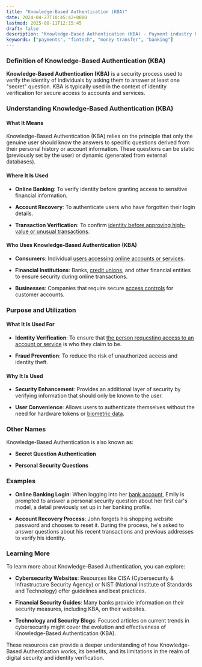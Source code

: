 ```yaml
---
title: "Knowledge-Based Authentication (KBA)"
date: 2024-04-27T10:45:42+0000
lastmod: 2025-08-11T12:15:45
draft: false
description: "Knowledge-Based Authentication (KBA) - Payment industry knowledge and insights"
keywords: ["payments", "fintech", "money transfer", "banking"]
---
```


### Definition of Knowledge-Based Authentication (KBA)

**Knowledge-Based Authentication (KBA)** is a security process used to verify the identity of individuals by asking them to answer at least one "secret" question. KBA is typically used in the context of identity verification for secure access to accounts and services.

### Understanding Knowledge-Based Authentication (KBA)

#### What It Means

Knowledge-Based Authentication (KBA) relies on the principle that only the genuine user should know the answers to specific questions derived from their personal history or account information. These questions can be static (previously set by the user) or dynamic (generated from external databases).

#### Where It Is Used

- **Online Banking**: To verify identity before granting access to sensitive financial information.

- **Account Recovery**: To authenticate users who have forgotten their login details.

- **Transaction Verification**: To confirm [identity before approving high-value or unusual transactions](https://faisalkhan.com/learn/payments-wiki/customer-verification-levels-and-financial-transaction-limits-guidelines/).

#### Who Uses Knowledge-Based Authentication (KBA)

- **Consumers**: Individual [users accessing online accounts or services](https://faisalkhan.com/learn/payments-wiki/payment-service-user-psu/).

- **Financial Institutions**: Banks, [credit unions](https://faisalkhan.com/learn/payments-wiki/what-is-the-difference-between-a-community-bank-and-a-credit-union/), and other financial entities to ensure security during online transactions.

- **Businesses**: Companies that require secure [access controls](https://faisalkhan.com/learn/payments-wiki/role-based-access-control-rbac/) for customer accounts.

### Purpose and Utilization

#### What It Is Used For

- **Identity Verification**: To ensure that [the person requesting access to an account or service](https://faisalkhan.com/learn/payments-wiki/identity-verification-idv/) is who they claim to be.

- **Fraud Prevention**: To reduce the risk of unauthorized access and identity theft.

#### Why It Is Used

- **Security Enhancement**: Provides an additional layer of security by verifying information that should only be known to the user.

- **User Convenience**: Allows users to authenticate themselves without the need for hardware tokens or [biometric data](https://faisalkhan.com/learn/payments-wiki/biometric-data/).

### Other Names

Knowledge-Based Authentication is also known as:

- **Secret Question Authentication**

- **Personal Security Questions**

### Examples

- **Online Banking Login**: When logging into her [bank account](https://faisalkhan.com/learn/payments-wiki/what-is-an-iban/), Emily is prompted to answer a personal security question about her first car's model, a detail previously set up in her banking profile.

- **Account Recovery Process**: John forgets his shopping website password and chooses to reset it. During the process, he's asked to answer questions about his recent transactions and previous addresses to verify his identity.

### Learning More

To learn more about Knowledge-Based Authentication, you can explore:

- **Cybersecurity Websites**: Resources like CISA (Cybersecurity & Infrastructure Security Agency) or NIST (National Institute of Standards and Technology) offer guidelines and best practices.

- **Financial Security Guides**: Many banks provide information on their security measures, including KBA, on their websites.

- **Technology and Security Blogs**: Focused articles on current trends in cybersecurity might cover the evolution and effectiveness of Knowledge-Based Authentication (KBA).

These resources can provide a deeper understanding of how Knowledge-Based Authentication works, its benefits, and its limitations in the realm of digital security and identity verification.